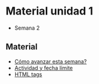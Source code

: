 # Material unidad 1
* Semana 2

## Material
* [Cómo avanzar esta semana?](https://github.com/jpgt155/estudio/blob/main/Taller%20de%20aplicaciones%20para%20internet/Semana%204/COMO-AVANZAR.md)
* [Actividad y fecha límite](https://github.com/jpgt155/estudio/blob/main/Taller%20de%20aplicaciones%20para%20internet/Semana%202/ACTIVIDAD.md)
* [HTML tags](https://github.com/jpgt155/estudio/blob/main/Taller%20de%20aplicaciones%20para%20internet/Semana%202/HTML-TAGS.md)
